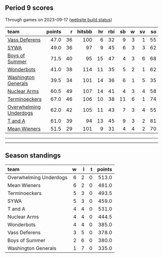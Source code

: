 

## Period 9 scores

Through games on 2023-09-17 ([website build status](https://github.com/brian-bot/pl-site/actions))


|team                   | points|  r| hitsbb| hr| rbi| sb|  w| sv| so|   era|  whip|
|:----------------------|------:|--:|------:|--:|---:|--:|--:|--:|--:|-----:|-----:|
|[Vass Deferens](./vassdeferens)|   47.0| 36|    100|  6|  32|  9|  3|  1| 55| 2.331| 1.014|
|[SYWA](./sywa)         |   49.0| 36|     97|  9|  45|  6|  3|  3| 62| 4.395| 1.238|
|[Boys of Summer](./boysofsummer)|   71.5| 40|     95| 15|  47|  4|  3|  6| 68| 1.966| 1.107|
|[Wonderbots](./wonderbots)|   41.0| 38|    114| 11|  35|  5|  2|  1| 62| 6.064| 1.364|
|[Washington Generals](./washingtongenerals)|   39.5| 34|    101| 14|  36|  6|  1|  5| 35| 5.661| 1.548|
|[Nuclear Arms](./nucleararms)|   60.5| 49|    107| 14|  41|  4|  3|  4| 58| 4.288| 1.376|
|[Terminoeckers](./terminoeckers)|   67.0| 46|    106| 10|  38| 11|  6|  1| 74| 4.884| 1.131|
|[Overwhelming Underdogs](./overwhelmingunderdogs)|   62.0| 42|    105| 11|  43|  7|  3|  4| 55| 4.271| 1.169|
|[T and A](./tanda)     |   61.0| 39|     94| 13|  45|  9|  3|  2| 81| 4.459| 1.156|
|[Mean Wieners](./meanwieners)|   51.5| 29|    101|  9|  31|  4|  4|  2| 70| 2.608| 1.006|

* * *
* * *

## Season standings


|team                   |  w|  l|  t| points|
|:----------------------|--:|--:|--:|------:|
|Overwhelming Underdogs |  6|  2|  0|  513.0|
|Mean Wieners           |  6|  2|  0|  481.0|
|Terminoeckers          |  5|  3|  0|  493.5|
|SYWA                   |  5|  3|  0|  459.0|
|T and A                |  4|  4|  0|  531.0|
|Nuclear Arms           |  4|  4|  0|  444.5|
|Wonderbots             |  4|  4|  0|  385.0|
|Vass Deferens          |  3|  5|  0|  378.0|
|Boys of Summer         |  2|  6|  0|  380.0|
|Washington Generals    |  1|  7|  0|  335.0|


